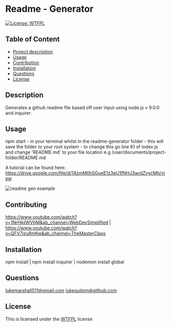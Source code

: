 
# Readme - Generator

[![License: WTFPL](https://img.shields.io/badge/License-WTFPL-brightgreen.svg)](http://www.wtfpl.net/about/)


## Table of Content
* [Project description](#Description)
* [Usage](#Usage)
* [Contribution](#Contributiion)
* [Installation](#Installation)
* [Questions](#Questions)
* [License](#License)

## Description
Generates a github readme file based off user input using node.js v 9.0.0 and inquirer.

## Usage
npm start - in your terminal whilst in the readme-generator folder - this will save the folder to your root system - to change this go line 81 of index.js and change 'README.md' to your file location e.g /user/documents/project-folder/README.md

A tutorial can be found here: https://drive.google.com/file/d/14zmMtlhSGueE1z3eU1fNHJ3wrdZvycMh/view

![readme gen example](https://user-images.githubusercontent.com/89007022/178668698-a685c6ce-d867-49a2-90b7-701f615dcd72.png)


## Contributing
https://www.youtube.com/watch?v=1NrHkjlWVhM&ab_channel=WebDevSimplified | https://www.youtube.com/watch?v=QFV7jzu8mKw&ab_channel=TheMasterClass

## Installation
npm install | npm install inquirer | nodemon install global

## Questions
lukemarshall511@gmail.com
lukesudom@github.com

## License
This is licensed under the [WTFPL](http://www.wtfpl.net/about/) license
